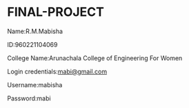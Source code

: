 # FINAL-PROJECT
Name:R.M.Mabisha

ID:960221104069

College Name:Arunachala College of Engineering For Women

Login credentials:mabi@gmail.com

Username:mabisha

Password:mabi
